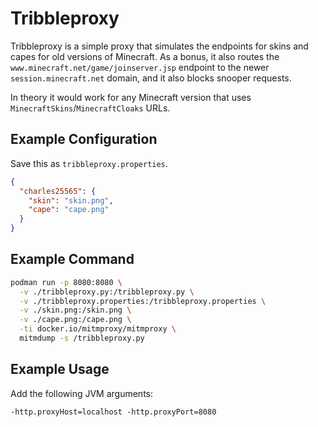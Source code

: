 # Tribbleproxy

Tribbleproxy is a simple proxy that simulates the endpoints for skins and capes for old versions of Minecraft. As a bonus, it also routes the `www.minecraft.net/game/joinserver.jsp` endpoint to the newer `session.minecraft.net` domain, and it also blocks snooper requests.

In theory it would work for any Minecraft version that uses `MinecraftSkins`/`MinecraftCloaks` URLs.

## Example Configuration

Save this as `tribbleproxy.properties`.

```json
{
  "charles25565": {
    "skin": "skin.png",
    "cape": "cape.png"
  }
}
```

## Example Command

```bash
podman run -p 8080:8080 \
  -v ./tribbleproxy.py:/tribbleproxy.py \
  -v ./tribbleproxy.properties:/tribbleproxy.properties \
  -v ./skin.png:/skin.png \
  -v ./cape.png:/cape.png \
  -ti docker.io/mitmproxy/mitmproxy \
  mitmdump -s /tribbleproxy.py
```

## Example Usage

Add the following JVM arguments:

```
-http.proxyHost=localhost -http.proxyPort=8080
```

